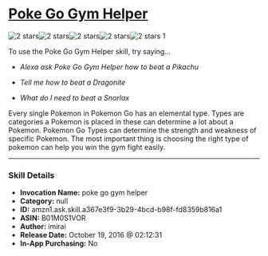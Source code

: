 # [Poke Go Gym Helper](http://alexa.amazon.com/#skills/amzn1.ask.skill.a367e3f9-3b29-4bcd-b98f-fd8359b816a1)
![2 stars](../../images/ic_star_black_18dp_1x.png)![2 stars](../../images/ic_star_black_18dp_1x.png)![2 stars](../../images/ic_star_border_black_18dp_1x.png)![2 stars](../../images/ic_star_border_black_18dp_1x.png)![2 stars](../../images/ic_star_border_black_18dp_1x.png) 1

To use the Poke Go Gym Helper skill, try saying...

* *Alexa ask Poke Go Gym Helper how to beat a Pikachu*

* *Tell me how to beat a Dragonite*

* *What do I need to beat a Snorlax*

Every single Pokemon in Pokemon Go has an elemental type. Types are categories a Pokemon is placed in these can determine a lot about a Pokemon. Pokemon Go Types can determine the strength and weakness of specific Pokemon. The most important thing is choosing the right type of pokemon can help you win the gym fight easily.

***

### Skill Details

* **Invocation Name:** poke go gym helper
* **Category:** null
* **ID:** amzn1.ask.skill.a367e3f9-3b29-4bcd-b98f-fd8359b816a1
* **ASIN:** B01M0S1VOR
* **Author:** imirai
* **Release Date:** October 19, 2016 @ 02:12:31
* **In-App Purchasing:** No
